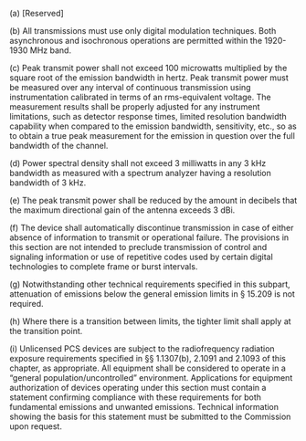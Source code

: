 (a) [Reserved]

(b) All transmissions must use only digital modulation techniques. Both asynchronous and isochronous operations are permitted within the 1920-1930 MHz band.

(c) Peak transmit power shall not exceed 100 microwatts multiplied by the square root of the emission bandwidth in hertz. Peak transmit power must be measured over any interval of continuous transmission using instrumentation calibrated in terms of an rms-equivalent voltage. The measurement results shall be properly adjusted for any instrument limitations, such as detector response times, limited resolution bandwidth capability when compared to the emission bandwidth, sensitivity, etc., so as to obtain a true peak measurement for the emission in question over the full bandwidth of the channel.

(d) Power spectral density shall not exceed 3 milliwatts in any 3 kHz bandwidth as measured with a spectrum analyzer having a resolution bandwidth of 3 kHz.

(e) The peak transmit power shall be reduced by the amount in decibels that the maximum directional gain of the antenna exceeds 3 dBi.

(f) The device shall automatically discontinue transmission in case of either absence of information to transmit or operational failure. The provisions in this section are not intended to preclude transmission of control and signaling information or use of repetitive codes used by certain digital technologies to complete frame or burst intervals.

(g) Notwithstanding other technical requirements specified in this subpart, attenuation of emissions below the general emission limits in § 15.209 is not required.

(h) Where there is a transition between limits, the tighter limit shall apply at the transition point.

(i) Unlicensed PCS devices are subject to the radiofrequency radiation exposure requirements specified in §§ 1.1307(b), 2.1091 and 2.1093 of this chapter, as appropriate. All equipment shall be considered to operate in a “general population/uncontrolled” environment. Applications for equipment authorization of devices operating under this section must contain a statement confirming compliance with these requirements for both fundamental emissions and unwanted emissions. Technical information showing the basis for this statement must be submitted to the Commission upon request.

